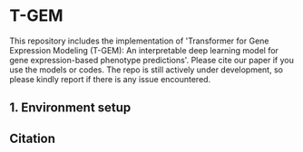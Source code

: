 # T-GEM
This repository includes the implementation of 'Transformer for Gene Expression Modeling (T-GEM): An interpretable deep learning model for gene expression-based phenotype predictions'. Please cite our paper if you use the models or codes. The repo is still actively under development, so please kindly report if there is any issue encountered.
## 1. Environment setup 
## Citation
